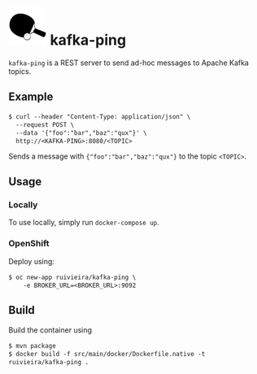 # ![ping](docs/ping.png) kafka-ping

`kafka-ping` is a REST server to send ad-hoc messages to Apache Kafka topics.

## Example

```shell
$ curl --header "Content-Type: application/json" \
  --request POST \
  --data '{"foo":"bar","baz":"qux"}' \
  http://<KAFKA-PING>:8080/<TOPIC>
```

Sends a message with `{"foo":"bar","baz":"qux"}` to the topic `<TOPIC>`.

## Usage

### Locally

To use locally, simply run `docker-compose up`.

### OpenShift

Deploy using:

```shell
$ oc new-app ruivieira/kafka-ping \
    -e BROKER_URL=<BROKER_URL>:9092
```

## Build

Build the container using

```shell
$ mvn package
$ docker build -f src/main/docker/Dockerfile.native -t ruivieira/kafka-ping .
```
